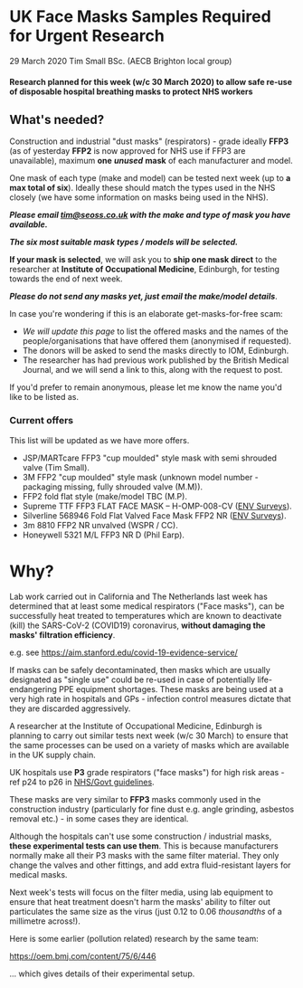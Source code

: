 # UK Face Masks Samples Required for Urgent Research

29 March 2020  Tim Small BSc. (AECB Brighton local group)

#### Research planned for this week (w/c 30 March 2020) to allow safe re-use of disposable hospital breathing masks to protect NHS workers

## What's needed?

Construction and industrial "dust masks" (respirators) - grade ideally **FFP3** (as of yesterday **FFP2** is now approved for NHS use if FFP3 are unavailable), maximum **one** ***unused*** **mask** of each manufacturer and model.

One mask of each type (make and model) can be tested next week (up to **a max total of six**).  Ideally these should match the types used in the NHS closely (we have some information on masks being used in the NHS).

***Please email tim@seoss.co.uk with the make and type of mask you have available.***

***The six most suitable mask types / models will be selected.***

**If your mask is selected**, we will ask you to **ship one mask direct** to the researcher at **Institute of Occupational Medicine**, Edinburgh, for testing towards the end of next week.

***Please do not send any masks yet, just email the make/model details***.

In case you're wondering if this is an elaborate get-masks-for-free scam:

* *We will update this page* to list the offered masks and the names of the people/organisations that have offered them (anonymised if requested).
* The donors will be asked to send the masks directly to IOM, Edinburgh.
* The researcher has had previous work published by the British Medical Journal, and we will send a link to this, along with the request to post.

If you'd prefer to remain anonymous, please let me know the name you'd like to be listed as.

### Current offers

This list will be updated as we have more offers.

* JSP/MARTcare FFP3 "cup moulded" style mask with semi shrouded valve (Tim Small).
* 3M FFP2 "cup moulded" style mask (unknown model number - packaging missing, fully shrouded valve (M.M)).
* FFP2 fold flat style (make/model TBC (M.P).
* Supreme TTF FFP3 FLAT FACE MASK – H-OMP-008-CV  ([ENV Surveys](https://envsurveys.com/)).
* Silverline 568946 Fold Flat Valved Face Mask FFP2 NR ([ENV Surveys](https://envsurveys.com/)).
* 3m 8810 FFP2 NR unvalved (WSPR / CC).
* Honeywell 5321 M/L FFP3 NR D (Phil Earp).


# Why?

Lab work carried out in California and The Netherlands last week has determined that at least some medical respirators ("Face masks"), can be successfully heat treated to temperatures which are known to deactivate (kill) the SARS-CoV-2 (COVID19) coronavirus, **without damaging the masks' filtration efficiency**.

e.g. see https://aim.stanford.edu/covid-19-evidence-service/

If masks can be safely decontaminated, then masks which are usually designated as "single use" could be re-used in case of potentially life-endangering PPE equipment shortages.  These masks are being used at a very high rate in hospitals and GPs - infection control measures dictate that they are discarded aggressively.

A researcher at the Institute of Occupational Medicine, Edinburgh is planning to carry out similar tests next week (w/c 30 March) to ensure that the same processes can be used on a variety of masks which are available in the UK supply chain.

UK hospitals use **P3** grade respirators ("face masks") for high risk areas - ref p24 to p26 in [NHS/Govt guidelines](https://assets.publishing.service.gov.uk/government/uploads/system/uploads/attachment_data/file/874316/Infection_prevention_and_control_guidance_for_pandemic_coronavirus.pdf).

These masks are very similar to **FFP3** masks commonly used in the construction industry (particularly for fine dust e.g. angle grinding, asbestos removal etc.) - in some cases they are identical.

Although the hospitals can't use some construction / industrial masks, **these experimental tests can use them**.  This is because manufacturers normally make all their P3 masks with the same filter material.  They only change the valves and other fittings, and add extra fluid-resistant layers for medical masks.

Next week's tests will focus on the filter media, using lab equipment to ensure that heat treatment doesn't harm the masks' ability to filter out particulates the same size as the virus (just 0.12 to 0.06 *thousandths* of a millimetre across!).

Here is some earlier (pollution related) research by the same team:

https://oem.bmj.com/content/75/6/446

... which gives details of their experimental setup.
